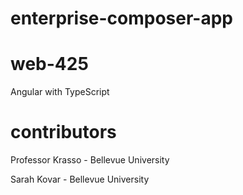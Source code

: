 # enterprise-composer-app

# web-425
Angular with TypeScript
# contributors
Professor Krasso - Bellevue University

Sarah Kovar - Bellevue University 

